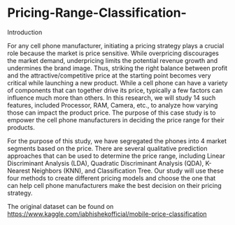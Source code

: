 # Pricing-Range-Classification-
Introduction

For any cell phone manufacturer, initiating a pricing strategy plays a crucial role because the market is price sensitive. While overpricing discourages the market demand, underpricing limits the potential revenue growth and undermines the brand image. Thus, striking the right balance between profit and the attractive/competitive price at the starting point becomes very critical while launching a new product. While a cell phone can have a variety of components that can together drive its price, typically a few factors can influence much more than others. In this research, we will study 14 such features, included Processor, RAM, Camera, etc., to analyze how varying those can impact the product price. The purpose of this case study is to empower the cell phone manufacturers in deciding the price range for their products.

For the purpose of this study, we have segregated the phones into 4 market segments based on the price. There are several qualitative prediction approaches that can be used to determine the price range, including Linear Discriminant Analysis (LDA), Quadratic Discriminant Analysis (QDA), K-Nearest Neighbors (KNN), and Classification Tree. Our study will use these four methods to create different pricing models and choose the one that can help cell phone manufacturers make the best decision on their pricing strategy. 

The original dataset can be found on https://www.kaggle.com/iabhishekofficial/mobile-price-classification

